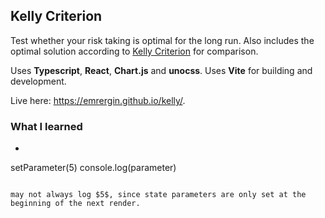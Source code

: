 ## Kelly Criterion

Test whether your risk taking is optimal for the long run. Also includes the optimal solution according to [Kelly Criterion](https://en.wikipedia.org/wiki/Kelly_criterion) for comparison.

Uses **Typescript**, **React**, **Chart.js** and **unocss**. Uses **Vite** for building and development.

Live here: https://emrergin.github.io/kelly/.


### What I learned
- ```
setParameter(5)
console.log(parameter)
```

may not always log $5$, since state parameters are only set at the beginning of the next render.